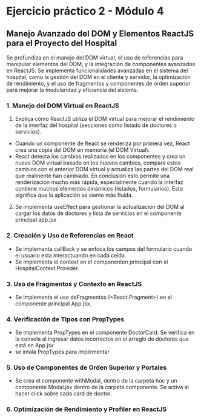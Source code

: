 # Ejercicio práctico 2 - Módulo 4

## Manejo Avanzado del DOM y Elementos ReactJS para el Proyecto del Hospital
Se profundiza en el manejo del DOM virtual, el uso de referencias para manipular elementos del DOM, y la integración de componentes
avanzados en ReactJS. Se implementa funcionalidades avanzadas en el sistema del hospital, como la gestión del DOM en el cliente y servidor, la optimización de rendimiento, y el uso de fragmentos y componentes de orden superior para mejorar la modularidad y eficiencia del
sistema.

### 1. Manejo del DOM Virtual en ReactJS
1. Explica cómo ReactJS utiliza el DOM virtual para mejorar el rendimiento de la
interfaz del hospital (secciones como listado de doctores o servicios).
- Cuando un componente de React se renderiza por primera vez, React crea una copia del DOM en memoria (el DOM Virtual).
- React detecta los cambios realizados en los componentes y crea un nuevo DOM virtual basado en los nuevos cambios, compara estos cambios con el anterior DOM virtual y actualiza las partes del DOM real que realmente han cambiado.
En conclusión esto permite una renderización mucho más rápida, especialmente cuando la interfaz contiene muchos elementos dinámicos (listados, formularios). Esto significa que la aplicación se siente más fluida.

2. Se implementa useEffect para gestionar la actualización del DOM al cargar los datos de doctores y lista de servicios en el componente principal app.jsx


### 2. Creación y Uso de Referencias en React
- Se implementa callBack y se enfoca los campos del formulario cuando el usuario esta interactuando en cada celda.
- Se implementa el context en el componenten principal con el HospitalContext.Provider. 

### 3. Uso de Fragmentos y Contexto en ReactJS
- Se implementa el uso deFragmentos (<React.Fragment>) en el componente principal App.jsx. 

### 4. Verificación de Tipos con PropTypes
- Se implementa PropTypes en el componente DoctorCard. Se verifica en la consola al ingresar datos incorrectos en el arreglo de doctores que está en App.jsx
- se intala PropTypes para implementar

### 5. Uso de Componentes de Orden Superior y Portales
- Se crea el componente withModal, dentro de la carpeta hoc y un componente Modal.jsx dentro de la carpeta componente. Se activa al hacer click sobre cada card de doctor.


### 6. Optimización de Rendimiento y Profiler en ReactJS
